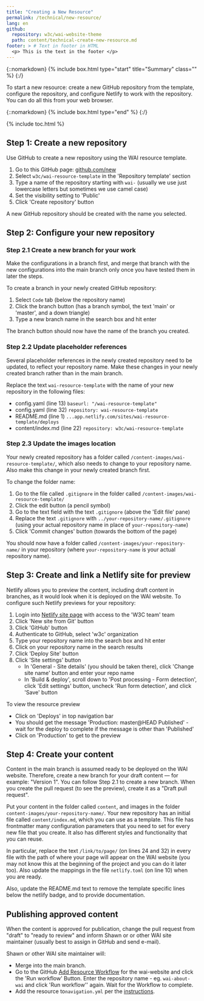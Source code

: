 ```yaml
---
title: "Creating a New Resource"
permalink: /technical/new-resource/
lang: en
github:
  repository: w3c/wai-website-theme
  path: content/technical-create-new-resource.md
footer: > # Text in footer in HTML
  <p> This is the text in the footer </p>
---
```


{::nomarkdown}
{% include box.html type="start" title="Summary" class="" %}
{:/}

To start a new resource: create a new GitHub repository from the template, configure the repository, and configure Netlify to work with the repository. You can do all this from your web browser.

{::nomarkdown}
{% include box.html type="end" %}
{:/}

{% include toc.html %}

## Step 1: Create a new repository

Use GitHub to create a new repository using the WAI resource template.

1. Go to this GitHub page: [github.com/new](https://github.com/new)
2. Select `w3c/wai-resource-template` in the 'Repository template' section
3. Type a name of the repository starting with `wai-` (usually we use just lowercase letters but sometimes we use camel case)
4. Set the visibility setting to 'Public'
5. Click 'Create repository' button

A new GitHub repository should be created with the name you selected.

## Step 2: Configure your new repository

### Step 2.1 Create a new branch for your work

Make the configurations in a branch first, and merge that branch with the new configurations into the main branch only once you have tested them in later the steps.

To create a branch in your newly created GitHub repository:

1. Select `Code` tab (below the repository name)
2. Click the branch button (has a branch symbol, the text 'main' or 'master', and a down triangle)
3. Type a new branch name in the search box and hit enter

The branch button should now have the name of the branch you created.

### Step 2.2 Update placeholder references

Several placeholder references in the newly created repository need to be updated, to reflect your repository name. Make these changes in your newly created branch rather than in the main branch.

Replace the text `wai-resource-template` with the name of your new repository in the following files:

- config.yaml (line 13) `baseurl: "/wai-resource-template"`
- config.yaml (line 32) `repository: wai-resource-template`
- README.md (line 1) `...app.netlify.com/sites/wai-resource-template/deploys`
- content/index.md (line 22) `repository: w3c/wai-resource-template`

### Step 2.3 Update the images location

Your newly created repository has a folder called `/content-images/wai-resource-template/`, which also needs to change to your repository name. Also make this change in your newly created branch first.

To change the folder name:

1. Go to the file called `.gitignore` in the folder called `/content-images/wai-resource-template/`
2. Click the edit button (a pencil symbol)
3. Go to the text field with the text `.gitignore` (above the 'Edit file' pane)
4. Replace the text `.gitignore` with `../your-repository-name/.gitignore` (using your actual repository name in place of `your-repository-name`)
5. Click 'Commit changes' button (towards the bottom of the page)

You should now have a folder called `/content-images/your-repository-name/` in your repository (where `your-repository-name` is your actual repository name).

## Step 3: Create and link a Netlify site for preview

Netlify allows you to preview the content, including draft content in branches, as it would look when it is deployed on the WAI website. To configure such Netlify previews for your repository:

1. Login into [Netlify site page](https://app.netlify.com/teams/w3c/sites) with access to the 'W3C team' team
2. Click 'New site from Git' button
3. Click 'GitHub' button
4. Authenticate to GitHub, select 'w3c' organization
5. Type your repository name into the search box and hit enter
6. Click on your repository name in the search results
7. Click 'Deploy Site' button
8. Click 'Site settings' button
   - In 'General - Site details' (you should be taken there), click 'Change site name' button and enter your repo name
   - In 'Build & deploy', scroll down to 'Post processing - Form detection', click 'Edit settings' button, uncheck 'Run form detection', and click 'Save' button

To view the resource preview

- Click on 'Deploys' in top navigation bar
- You should get the message 'Production: master@HEAD Published' - wait for the deploy to complete if the message is other than 'Published'
- Click on 'Production' to get to the preview

## Step 4: Create your content

Content in the main branch is assumed ready to be deployed on the WAI website. Therefore, create a new branch for your draft content &mdash; for example: "Version 1". You can follow Step 2.1 to create a new branch. When you create the pull request (to see the preview), create it as a "Draft pull request".

Put your content in the folder called `content`, and images in the folder `content-images/your-repository-name/`. Your new repository has an initial file called `content/index.md`, which you can use as a template. This file has frontmatter many configuration parameters that you need to set for every new file that you create. It also has different styles and functionality that you can reuse.

In particular, replace the text `/link/to/page/` (on lines 24 and 32) in every file with the path of where your page will appear on the WAI website (you may not know this at the beginning of the project and you can do it later too). Also update the mappings in the file `netlify.toml` (on line 10) when you are ready.

Also, update the README.md text to remove the template specific lines below the netlify badge, and to provide documentation.

## Publishing approved content

When the content is approved for publication, change the pull request from "draft" to "ready to review" and inform Shawn or or other WAI site maintainer (usually best to assign in GitHub and send e-mail).

Shawn or other WAI site maintainer will:
* Merge into the main branch.
* Go to the GitHub [Add Resource Workflow](https://github.com/w3c/wai-website/actions?query=workflow%3A%22Add+Resource%22) for the wai-website and click the 'Run workflow' Button. Enter the repository name - eg. `wai-about-wai` and click 'Run workflow'' again. Wait for the Workflow to complete.
* Add the resource to`navigation.yml` per the [instructions](../navigation).
